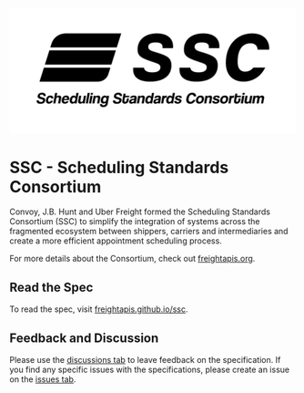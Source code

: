 ![SSC Logo](images/logos/SSC_logo.png)

# SSC - Scheduling Standards Consortium

Convoy, J.B. Hunt and Uber Freight formed the Scheduling Standards Consortium (SSC) to simplify the integration of systems across the fragmented ecosystem between shippers, carriers and intermediaries and create a more efficient appointment scheduling process.

For more details about the Consortium, check out [freightapis.org](https://www.freightapis.org/).

## Read the Spec

To read the spec, visit [freightapis.github.io/ssc](https://freightapis.github.io/ssc).

## Feedback and Discussion

Please use the [discussions tab](https://github.com/freightapis/ssc/discussions) to leave feedback on the specification. If you find any specific issues with the specifications, please create an issue on the [issues tab](https://github.com/freightapis/ssc/issues).
